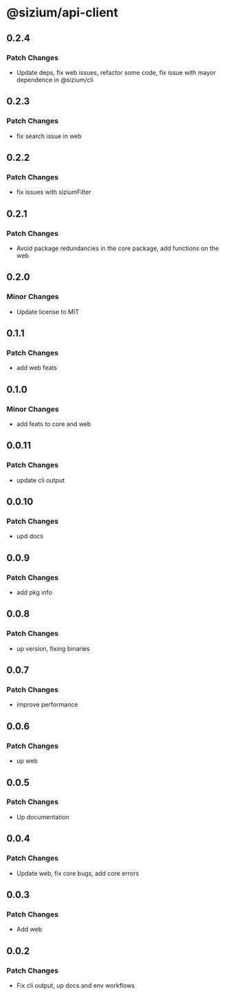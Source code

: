 # @sizium/api-client

## 0.2.4

### Patch Changes

- Update deps, fix web issues, refactor some code, fix issue with mayor dependence in @sizium/cli

## 0.2.3

### Patch Changes

- fix search issue in web

## 0.2.2

### Patch Changes

- fix issues with siziumFilter

## 0.2.1

### Patch Changes

- Avoid package redundancies in the core package, add functions on the web

## 0.2.0

### Minor Changes

- Update license to MIT

## 0.1.1

### Patch Changes

- add web feats

## 0.1.0

### Minor Changes

- add feats to core and web

## 0.0.11

### Patch Changes

- update cli output

## 0.0.10

### Patch Changes

- upd docs

## 0.0.9

### Patch Changes

- add pkg info

## 0.0.8

### Patch Changes

- up version, fixing binaries

## 0.0.7

### Patch Changes

- improve performance

## 0.0.6

### Patch Changes

- up web

## 0.0.5

### Patch Changes

- Up documentation

## 0.0.4

### Patch Changes

- Update web, fix core bugs, add core errors

## 0.0.3

### Patch Changes

- Add web

## 0.0.2

### Patch Changes

- Fix cli output, up docs and env workflows

